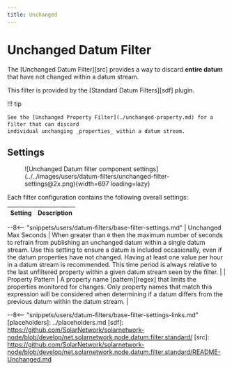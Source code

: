 ```yaml
---
title: Unchanged
---
```

# Unchanged Datum Filter

The [Unchanged Datum Filter][src] provides a way to discard **entire datum** that have not changed
within a datum stream.

This filter is provided by the [Standard Datum Filters][sdf] plugin.

!!! tip

	See the [Unchanged Property Filter](./unchanged-property.md) for a filter that can discard
	individual unchanging _properties_ within a datum stream.

## Settings

<figure markdown>
  ![Unchanged Datum filter component settings](../../images/users/datum-filters/unchanged-filter-settings@2x.png){width=697 loading=lazy}
</figure>

Each filter configuration contains the following overall settings:

| Setting            | Description |
|:-------------------|:------------|
--8<-- "snippets/users/datum-filters/base-filter-settings.md"
| Unchanged Max Seconds | When greater than `0` then the maximum number of seconds to refrain from publishing an unchanged datum within a single datum stream. Use this setting to ensure a datum is included occasionally, even if the datum properties have not changed. Having at least one value per hour in a datum stream is recommended. This time period is always relative to the last unfiltered property within a given datum stream seen by the filter. |
| Property Pattern | A property name [pattern][regex] that limits the properties monitored for changes. Only property names that match this expression will be considered when determining if a datum differs from the previous datum within the datum stream. |

--8<-- "snippets/users/datum-filters/base-filter-settings-links.md"
[placeholders]: ../placeholders.md
[sdf]: https://github.com/SolarNetwork/solarnetwork-node/blob/develop/net.solarnetwork.node.datum.filter.standard/
[src]: https://github.com/SolarNetwork/solarnetwork-node/blob/develop/net.solarnetwork.node.datum.filter.standard/README-Unchanged.md
